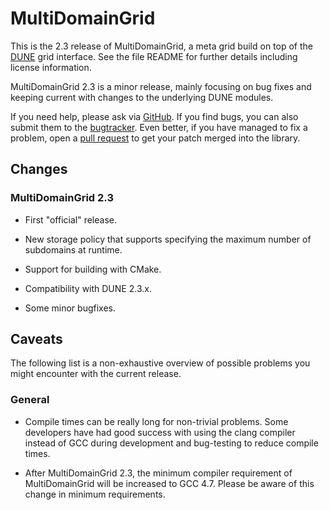 MultiDomainGrid
===============

This is the 2.3 release of MultiDomainGrid, a meta grid build on top of the
[DUNE](http://dune-project.org) grid interface. See the file README for further details
including license information.

MultiDomainGrid 2.3 is a minor release, mainly focusing on bug fixes and keeping current
with changes to the underlying DUNE modules.

If you need help, please ask via [GitHub](http://github.com/smuething/dune-multidomaingrid).
If you find bugs, you can also submit them to the [bugtracker](https://github.com/smuething/dune-multidomaingrid/issues).
Even better, if you have managed to fix a problem, open a [pull request](https://github.com/smuething/dune-multidomaingrid/pulls)
to get your patch merged into the library.


Changes
-------

### MultiDomainGrid 2.3

* First "official" release.

* New storage policy that supports specifying the maximum number of subdomains at runtime.

* Support for building with CMake.

* Compatibility with DUNE 2.3.x.

* Some minor bugfixes.


Caveats
-------

The following list is a non-exhaustive overview of possible problems you might
encounter with the current release.


### General

* Compile times can be really long for non-trivial problems. Some developers
  have had good success with using the clang compiler instead of GCC during
  development and bug-testing to reduce compile times.

* After MultiDomainGrid 2.3, the minimum compiler requirement of MultiDomainGrid
   will be increased to GCC 4.7. Please be aware of this change in minimum requirements.
